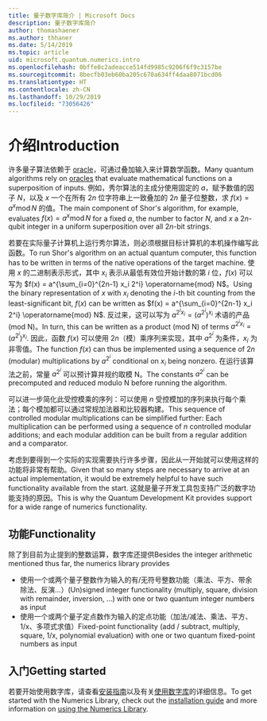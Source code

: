 ```yaml
---
title: 量子数字库简介 | Microsoft Docs
description: 量子数字库简介
author: thomashaener
ms.author: thhaner
ms.date: 5/14/2019
ms.topic: article
uid: microsoft.quantum.numerics.intro
ms.openlocfilehash: 0bffe0c2adeacce514fd9985c9206f6f9c3157be
ms.sourcegitcommit: 8becfb03eb60ba205c670a634ff4daa8071bcd06
ms.translationtype: HT
ms.contentlocale: zh-CN
ms.lasthandoff: 10/29/2019
ms.locfileid: "73056426"
---
```

# <a name="introduction"></a><span data-ttu-id="ce1ef-103">介绍</span><span class="sxs-lookup"><span data-stu-id="ce1ef-103">Introduction</span></span>

<span data-ttu-id="ce1ef-104">许多量子算法依赖于 [oracle](xref:microsoft.quantum.concepts.oracles)，可通过叠加输入来计算数学函数。</span><span class="sxs-lookup"><span data-stu-id="ce1ef-104">Many quantum algorithms rely on [oracles](xref:microsoft.quantum.concepts.oracles) that evaluate mathematical functions on a superposition of inputs.</span></span>
<span data-ttu-id="ce1ef-105">例如，秀尔算法的主成分使用固定的 $a$，赋予数值的因子 $N$，以及 $x$ 一个在所有 $2n$ 位字符串上一致叠加的 $2n$ 量子位整数，求 $f(x) = a^x\operatorname{mod} N$ 的值。</span><span class="sxs-lookup"><span data-stu-id="ce1ef-105">The main component of Shor's algorithm, for example, evaluates $f(x) = a^x\operatorname{mod} N$ for a fixed $a$, the number to factor $N$, and $x$ a $2n$-qubit integer in a uniform superposition over all $2n$-bit strings.</span></span>

<span data-ttu-id="ce1ef-106">若要在实际量子计算机上运行秀尔算法，则必须根据目标计算机的本机操作编写此函数。</span><span class="sxs-lookup"><span data-stu-id="ce1ef-106">To run Shor's algorithm on an actual quantum computer, this function has to be written in terms of the native operations of the target machine.</span></span>
<span data-ttu-id="ce1ef-107">使用 $x$ 的二进制表示形式，其中 $x_i$ 表示从最低有效位开始计数的第 $i$ 位，$f(x)$ 可以写为 $f(x) = a^{\sum_{i=0}^{2n-1} x_i 2^i} \operatorname{mod} N$。</span><span class="sxs-lookup"><span data-stu-id="ce1ef-107">Using the binary representation of $x$ with $x_i$ denoting the $i$-th bit counting from the least-significant bit, $f(x)$ can be written as $f(x) = a^{\sum_{i=0}^{2n-1} x_i 2^i} \operatorname{mod} N$.</span></span>
<span data-ttu-id="ce1ef-108">反过来，这可以写为 $a^{2^i x_i}=(a^{2^i})^{x_i}$ 术语的产品 (mod N)。</span><span class="sxs-lookup"><span data-stu-id="ce1ef-108">In turn, this can be written as a product (mod N) of terms $a^{2^i x_i}=(a^{2^i})^{x_i}$.</span></span> <span data-ttu-id="ce1ef-109">因此，函数 $f(x)$ 可以使用 $2n$（模）乘序列来实现，其中 $a^{2^i}$ 为条件，$x_i$ 为非零值。</span><span class="sxs-lookup"><span data-stu-id="ce1ef-109">The function $f(x)$ can thus be implemented using a sequence of $2n$ (modular) multiplications by $a^{2^i}$ conditional on $x_i$ being nonzero.</span></span> <span data-ttu-id="ce1ef-110">在运行该算法之前，常量 $a^{2^i}$ 可以预计算并规约取模 N。</span><span class="sxs-lookup"><span data-stu-id="ce1ef-110">The constants $a^{2^i}$ can be precomputed and reduced modulo N before running the algorithm.</span></span>

<span data-ttu-id="ce1ef-111">可以进一步简化此受控模乘的序列：可以使用 $n$ 受控模加的序列来执行每个乘法；每个模加都可以通过常规加法器和比较器构建。</span><span class="sxs-lookup"><span data-stu-id="ce1ef-111">This sequence of controlled modular multiplications can be simplified further: Each multiplication can be performed using a sequence of $n$ controlled modular additions; and each modular addition can be built from a regular addition and a comparator.</span></span>


<span data-ttu-id="ce1ef-112">考虑到要得到一个实际的实现需要执行许多步骤，因此从一开始就可以使用这样的功能将非常有帮助。</span><span class="sxs-lookup"><span data-stu-id="ce1ef-112">Given that so many steps are necessary to arrive at an actual implementation, it would be extremely helpful to have such functionality available from the start.</span></span>
<span data-ttu-id="ce1ef-113">这就是量子开发工具包支持广泛的数字功能支持的原因。</span><span class="sxs-lookup"><span data-stu-id="ce1ef-113">This is why the Quantum Development Kit provides support for a wide range of numerics functionality.</span></span>


## <a name="functionality"></a><span data-ttu-id="ce1ef-114">功能</span><span class="sxs-lookup"><span data-stu-id="ce1ef-114">Functionality</span></span>

<span data-ttu-id="ce1ef-115">除了到目前为止提到的整数运算，数字库还提供</span><span class="sxs-lookup"><span data-stu-id="ce1ef-115">Besides the integer arithmetic mentioned thus far, the numerics library provides</span></span>

 - <span data-ttu-id="ce1ef-116">使用一个或两个量子整数作为输入的有/无符号整数功能（乘法、平方、带余除法、反演...）</span><span class="sxs-lookup"><span data-stu-id="ce1ef-116">(Un)signed integer functionality (multiply, square, division with remainder, inversion, ...) with one or two quantum integer numbers as input</span></span>
 - <span data-ttu-id="ce1ef-117">使用一个或两个量子定点数作为输入的定点功能（加法/减法、乘法、平方、1/x、多项式求值）</span><span class="sxs-lookup"><span data-stu-id="ce1ef-117">Fixed-point functionality (add / subtract, multiply, square, 1/x, polynomial evaluation) with one or two quantum fixed-point numbers as input</span></span>

## <a name="getting-started"></a><span data-ttu-id="ce1ef-118">入门</span><span class="sxs-lookup"><span data-stu-id="ce1ef-118">Getting started</span></span>

<span data-ttu-id="ce1ef-119">若要开始使用数字库，请查看[安装指南](xref:microsoft.quantum.numerics.installation)以及有关[使用数字库](xref:microsoft.quantum.numerics.usage)的详细信息。</span><span class="sxs-lookup"><span data-stu-id="ce1ef-119">To get started with the Numerics Library, check out the [installation guide](xref:microsoft.quantum.numerics.installation) and more information on [using the Numerics Library](xref:microsoft.quantum.numerics.usage).</span></span>
